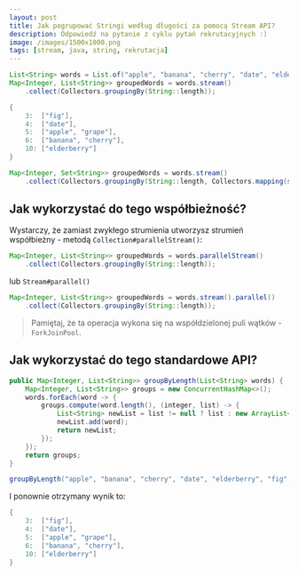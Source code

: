 ```yaml
---
layout:	post
title: Jak pogrupować Stringi według długości za pomocą Stream API?
description: Odpowiedź na pytanie z cyklu pytań rekrutacyjnych :)
image: /images/1500x1000.png
tags: [stream, java, string, rekrutacja]
---
```




```java
List<String> words = List.of("apple", "banana", "cherry", "date", "elderberry", "fig", "grape");
Map<Integer, List<String>> groupedWords = words.stream()
    .collect(Collectors.groupingBy(String::length));
```

```java
{
	3:	["fig"],
	4:	["date"],
	5:	["apple", "grape"],
	6:	["banana", "cherry"],
	10:	["elderberry"]
}
```


```java
Map<Integer, Set<String>> groupedWords = words.stream()
    .collect(Collectors.groupingBy(String::length, Collectors.mapping(s -> s.toUpperCase(), Collectors.toSet())));
```

## Jak wykorzystać do tego współbieżność?

Wystarczy, że zamiast zwykłego strumienia utworzysz strumień współbieżny - metodą `Collection#parallelStream()`:

```java
Map<Integer, List<String>> groupedWords = words.parallelStream()
    .collect(Collectors.groupingBy(String::length));
```

lub `Stream#parallel()` 

```java
Map<Integer, List<String>> groupedWords = words.stream().parallel()
    .collect(Collectors.groupingBy(String::length));
```

> Pamiętaj, że ta operacja wykona się na współdzielonej puli wątków - `ForkJoinPool`.


## Jak wykorzystać do tego standardowe API?

```java
public Map<Integer, List<String>> groupByLength(List<String> words) {
    Map<Integer, List<String>> groups = new ConcurrentHashMap<>();
    words.forEach(word -> {
        groups.compute(word.length(), (integer, list) -> {
            List<String> newList = list != null ? list : new ArrayList<>();
            newList.add(word);
            return newList;
        });
    });
    return groups;
}

groupByLength("apple", "banana", "cherry", "date", "elderberry", "fig", "grape")
```

I ponownie otrzymany wynik to:

```java
{
	3:	["fig"],
	4:	["date"],
	5:	["apple", "grape"],
	6:	["banana", "cherry"],
	10:	["elderberry"]
}
```
